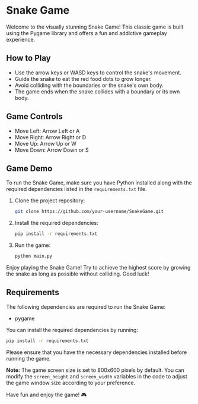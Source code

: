 # Snake Game

Welcome to the visually stunning Snake Game! This classic game is built using the Pygame library and offers a fun and addictive gameplay experience.

## How to Play

- Use the arrow keys or WASD keys to control the snake's movement.
- Guide the snake to eat the red food dots to grow longer.
- Avoid colliding with the boundaries or the snake's own body.
- The game ends when the snake collides with a boundary or its own body.

## Game Controls

- Move Left: Arrow Left or A
- Move Right: Arrow Right or D
- Move Up: Arrow Up or W
- Move Down: Arrow Down or S

## Game Demo

To run the Snake Game, make sure you have Python installed along with the required dependencies listed in the `requirements.txt` file.

1. Clone the project repository:

   ```bash
   git clone https://github.com/your-username/SnakeGame.git
   ```

2. Install the required dependencies:

   ```bash
   pip install -r requirements.txt
   ```

3. Run the game:

   ```bash
   python main.py
   ```

Enjoy playing the Snake Game! Try to achieve the highest score by growing the snake as long as possible without colliding. Good luck!

## Requirements

The following dependencies are required to run the Snake Game:

- pygame

You can install the required dependencies by running:

```bash
pip install -r requirements.txt
```

Please ensure that you have the necessary dependencies installed before running the game.

**Note:** The game screen size is set to 800x600 pixels by default. You can modify the `screen_height` and `screen_width` variables in the code to adjust the game window size according to your preference.

Have fun and enjoy the game! :video_game:
